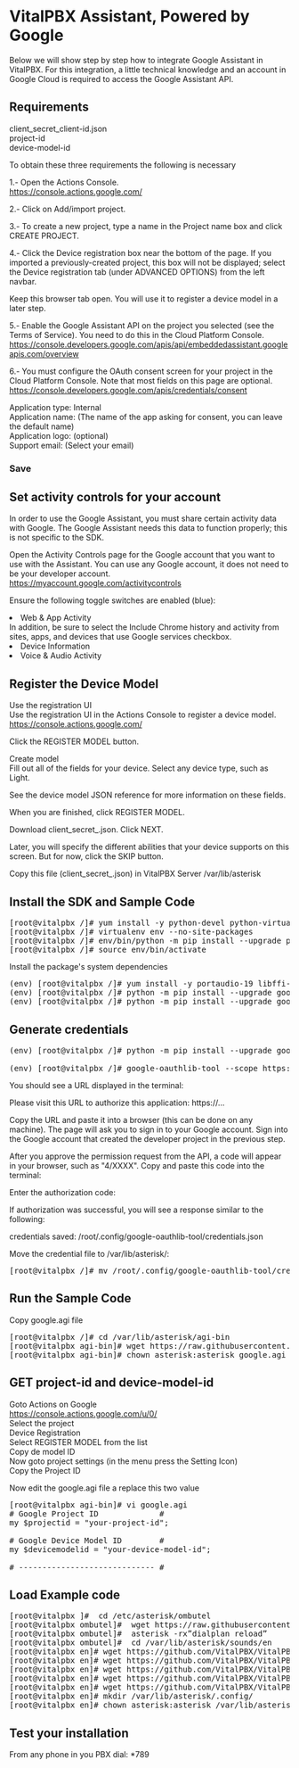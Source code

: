 VitalPBX Assistant, Powered by Google
=====

Below we will show step by step how to integrate Google Assistant in VitalPBX. For this integration, a little technical knowledge and an account in Google Cloud is required to access the Google Assistant API.

## Requirements<br>
client_secret_client-id.json<br>
project-id<br>
device-model-id<br>

To obtain these three requirements the following is necessary<br>

1.- Open the Actions Console.<br>
https://console.actions.google.com/

2.- Click on Add/import project.<br>

3.- To create a new project, type a name in the Project name box and click CREATE PROJECT.<br>

4.- Click the Device registration box near the bottom of the page. If you imported a previously-created project, this box will not be displayed; select the Device registration tab (under ADVANCED OPTIONS) from the left navbar.<br>

Keep this browser tab open. You will use it to register a device model in a later step.<br>

5.- Enable the Google Assistant API on the project you selected (see the Terms of Service). You need to do this in the Cloud Platform Console.<br>
https://console.developers.google.com/apis/api/embeddedassistant.googleapis.com/overview<br>

6.- You must configure the OAuth consent screen for your project in the Cloud Platform Console. Note that most fields on this page are optional.<br>
https://console.developers.google.com/apis/credentials/consent<br>

Application type: Internal<br>
Application name: (The name of the app asking for consent, you can leave the default name)<br>
Application logo: (optional)<br>
Support email: (Select your email)<br>
### Save<br>

## Set activity controls for your account<br>
In order to use the Google Assistant, you must share certain activity data with Google. The Google Assistant needs this data to function properly; this is not specific to the SDK.<br>

Open the Activity Controls page for the Google account that you want to use with the Assistant. You can use any Google account, it does not need to be your developer account.<br>
https://myaccount.google.com/activitycontrols<br>

Ensure the following toggle switches are enabled (blue):<br>
<li>
Web & App Activity<br>
In addition, be sure to select the Include Chrome history and activity from sites, apps, and devices that use Google services           checkbox.<br>
</li>
<li>
Device Information<br>
</li>
<li>
Voice & Audio Activity<br>
</li>

## Register the Device Model<br>

Use the registration UI<br>
Use the registration UI in the Actions Console to register a device model.<br>
https://console.actions.google.com/<br>

Click the REGISTER MODEL button.<br>

Create model<br>
Fill out all of the fields for your device. Select any device type, such as Light.<br>

See the device model JSON reference for more information on these fields.<br>

When you are finished, click REGISTER MODEL.<br>

Download client_secret_<client-id>.json. Click NEXT.<br>

Later, you will specify the different abilities that your device supports on this screen. But for now, click the SKIP button.<br>

Copy this file (client_secret_<client-id>.json) in VitalPBX Server /var/lib/asterisk<br>

## Install the SDK and Sample Code<br>
<pre>
[root@vitalpbx /]# yum install -y python-devel python-virtualenv
[root@vitalpbx /]# virtualenv env --no-site-packages
[root@vitalpbx /]# env/bin/python -m pip install --upgrade pip setuptools wheel
[root@vitalpbx /]# source env/bin/activate
</pre>

Install the package's system dependencies<br>
<pre>
(env) [root@vitalpbx /]# yum install -y portaudio-19 libffi-devel openssl-devel libmpg123-devel
(env) [root@vitalpbx /]# python -m pip install --upgrade google-assistant-library==1.0.1
(env) [root@vitalpbx /]# python -m pip install --upgrade google-assistant-sdk[samples]==0.5.1
</pre>

## Generate credentials<br>
<pre>
(env) [root@vitalpbx /]# python -m pip install --upgrade google-auth-oauthlib[tool]

(env) [root@vitalpbx /]# google-oauthlib-tool --scope https://www.googleapis.com/auth/assistant-sdk-prototype --scope https://www.googleapis.com/auth/gcm --save --headless --client-secrets /var/lib/asterisk/client_secret_<client-id>.json
</pre>

You should see a URL displayed in the terminal:<br>

Please visit this URL to authorize this application: https://...<br>

Copy the URL and paste it into a browser (this can be done on any machine). The page will ask you to sign in to your Google account. Sign into the Google account that created the developer project in the previous step.<br>

After you approve the permission request from the API, a code will appear in your browser, such as "4/XXXX". Copy and paste this code into the terminal:<br>

Enter the authorization code:<br>

If authorization was successful, you will see a response similar to the following:<br>

credentials saved: /root/.config/google-oauthlib-tool/credentials.json<br>

Move the credential file to /var/lib/asterisk/:<br>
<pre>
[root@vitalpbx /]# mv /root/.config/google-oauthlib-tool/credentials.json /var/lib/asterisk/
</pre>

## Run the Sample Code<br>

Copy google.agi file<br>
<pre>
[root@vitalpbx /]# cd /var/lib/asterisk/agi-bin
[root@vitalpbx agi-bin]# wget https://raw.githubusercontent.com/VitalPBX/VitalPBX_Google_Assistant/master/google.agi
[root@vitalpbx agi-bin]# chown asterisk:asterisk google.agi
</pre>

## GET project-id and device-model-id<br>

Goto Actions on Google<br>
https://console.actions.google.com/u/0/<br>
Select the project<br>
Device Registration<br>
Select REGISTER MODEL from the list<br>
Copy de model ID<br>
Now goto project settings (in the menu press the Setting Icon)<br>
Copy the Project ID<br>

Now edit the google.agi file a replace this two value<br>
<pre>
[root@vitalpbx agi-bin]# vi google.agi
# Google Project ID             #
my $projectid = "your-project-id";

# Google Device Model ID        #
my $devicemodelid = "your-device-model-id";

# ----------------------------- #
</pre>

## Load Example code<br>

<pre>
[root@vitalpbx ]#  cd /etc/asterisk/ombutel
[root@vitalpbx ombutel]#  wget https://raw.githubusercontent.com/VitalPBX/VitalPBX_Google_Assistant/master/extensions__60-google_assistant.conf
[root@vitalpbx ombutel]#  asterisk -rx”dialplan reload”
[root@vitalpbx ombutel]#  cd /var/lib/asterisk/sounds/en
[root@vitalpbx en]# wget https://github.com/VitalPBX/VitalPBX_Google_Assistant/blob/master/google_another.sln
[root@vitalpbx en]# wget https://github.com/VitalPBX/VitalPBX_Google_Assistant/blob/master/google_example.sln
[root@vitalpbx en]# wget https://github.com/VitalPBX/VitalPBX_Google_Assistant/blob/master/google_goodbye.sln
[root@vitalpbx en]# wget https://github.com/VitalPBX/VitalPBX_Google_Assistant/blob/master/google_wait.sln
[root@vitalpbx en]# wget https://github.com/VitalPBX/VitalPBX_Google_Assistant/blob/master/google_welcome.sln
[root@vitalpbx en]# mkdir /var/lib/asterisk/.config/
[root@vitalpbx en]# chown asterisk:asterisk /var/lib/asterisk/.config/
</pre>

## Test your installation<br>
From any phone in you PBX dial: *789<br>














